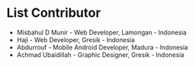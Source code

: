 # List Contributor

- Misbahul D Munir - Web Developer, Lamongan - Indonesia
- Haji - Web Developer, Gresik - Indonesia
- Abdurrouf - Mobile Android Developer, Madura - Indonesia
- Achmad Ubaidillah - Graphic Designer, Gresik - Indonesia
